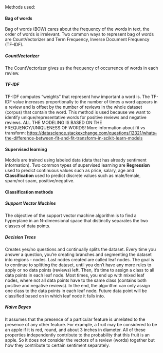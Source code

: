 Methods used: 
#### Bag of words
Bag of words (BOW) cares about the frequency of the words in text, the order of words is irrelevant.
Two common ways to represent bag of words are CountVectorizer and Term Frequency, Inverse Document Frequency (TF-IDF). 
##### CountVectorizer
The CountVectorizer gives us the frequency of occurrence of words in each review. 
##### TF-IDF 
TF-IDF computes “weights” that represent how important a word is. The TF-IDF value increases proportionally to the 
number of times a word appears in a review and is offset by the number of reviews in the whole dataset (corpus) that 
contain the word. This method is used because we want to identify unique/representative words for positive reviews and 
negative reviews. ALL THE MODELING IS BASED ON THE FREQUENCY/UNIQUENESS OF WORDS! More information about fit vs transform: 
https://datascience.stackexchange.com/questions/12321/whats-the-difference-between-fit-and-fit-transform-in-scikit-learn-models
#### Supervised learning
Models are trained using labeled data (data that has already sentiment information).
Two common types of supervised learning are **Regression** used to predict continuous values such as price, salary, age 
and **Classification** used to predict discrete values such as male/female, spam/not spam, positive/negative.
#### Classification methods
##### Support Vector Machine
The objective of the support vector machine algorithm is to find a hyperplane in an N-dimensional space that distinctly 
separates the two classes of data points.
##### Decision Trees
Creates yes/no questions and continually splits the dataset. Every time you answer a question, you’re creating branches 
and segmenting the dataset into regions - nodes. Last nodes created are called leaf nodes. The goal is to continue to 
splitting the dataset, until you don’t have any more rules to apply or no data points (reviews) left. Then, it’s time 
to assign a class to all data points in each leaf node. Most times, you end up with mixed leaf nodes, where not all 
data points have to the same class (contains both positive and negative reviews).
In the end, the algorithm can only assign one class to the data points in each leaf node. Future data point will be 
classified based on in which leaf node it falls into.
##### Naive Bayes
It assumes that the presence of a particular feature is unrelated to the 
presence of any other feature. For example, a fruit may be considered to be an apple if it is red, round, and about 3 
inches in diameter. All of these properties independently contribute to the probability that this fruit is an apple. 
So it does not consider the vectors of a review (words) together but how they contribute to certain sentiment separately.
